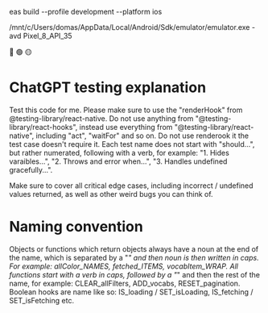 eas build --profile development --platform ios

/mnt/c/Users/domas/AppData/Local/Android/Sdk/emulator/emulator.exe -avd Pixel_8_API_35

🔴
🟢
🟡

# ChatGPT testing explanation

Test this code for me. Please make sure to use the "renderHook" from @testing-library/react-native. Do not use anything from "@testing-library/react-hooks", instead use everything from "@testing-library/react-native", including "act", "waitFor" and so on. Do not use renderook it the test case doesn't require it. Each test name does not start with "should...", but rather numerated, following with a verb, for example: "1. Hides varaibles...", "2. Throws and error when...", "3. Handles undefined gracefully...".

Make sure to cover all critical edge cases, including incorrect / undefined values returned, as well as other weird bugs you can think of.

# Naming convention

Objects or functions which return objects always have a noun at the end of the name, which is separated by a "_" and then noun is then written in caps. For example: allColor_NAMES, fetched_ITEMS, vocabItem_WRAP. All functions start with a verb in caps, followed by a "_" and then the rest of the name, for example: CLEAR_allFilters, ADD_vocabs, RESET_pagination. Boolean hooks are name like so: IS_loading / SET_isLoading, IS_fetching / SET_isFetching etc.
